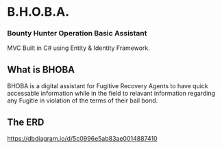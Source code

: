 # B.H.O.B.A.
### Bounty Hunter Operation Basic Assistant
MVC Built in C# using Entity & Identity Framework.

## What is BHOBA

BHOBA is a digital assistant for Fugitive Recovery Agents to have quick accessable information while in the field to relavant information regarding any Fugitie in violation of the terms of their bail bond. 

## The ERD

https://dbdiagram.io/d/5c0996e5ab83ae0014887410